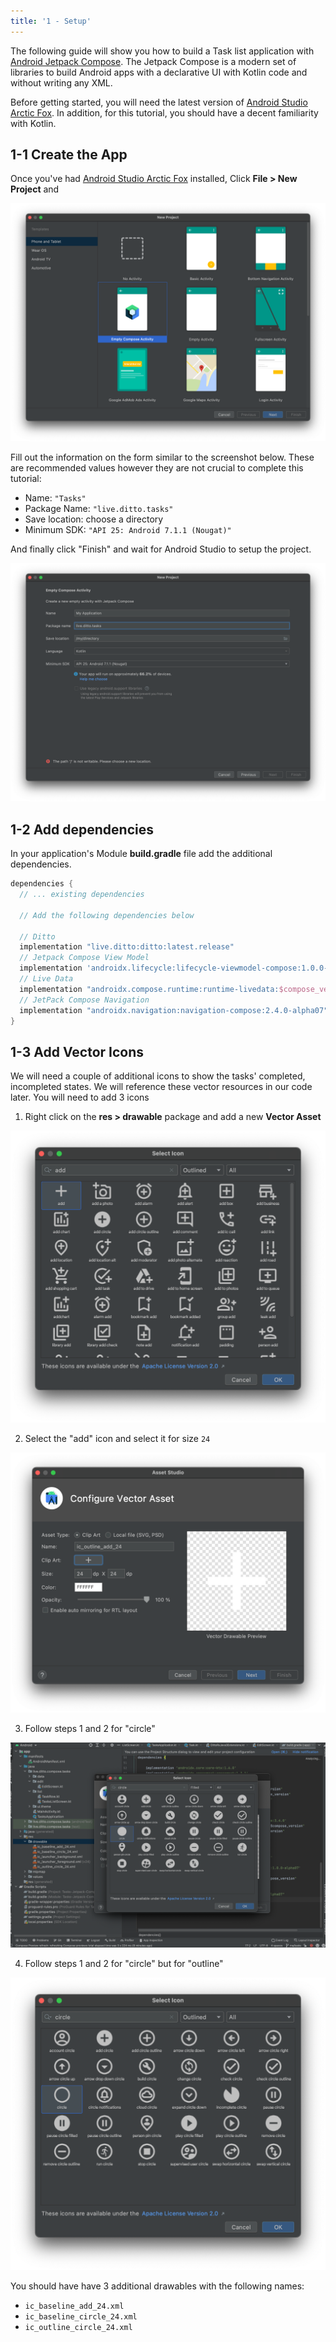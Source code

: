 ```yaml
---
title: '1 - Setup'
---
```


The following guide will show you how to build a Task list application with [Android Jetpack Compose](https://developer.android.com/jetpack/getting-started). The Jetpack Compose is a modern set of libraries to build Android apps with a declarative UI with Kotlin code and without writing any XML. 

Before getting started, you will need the latest version of [Android Studio Arctic Fox](https://developer.android.com/studio). In addition, for this tutorial, you should have a decent familiarity with Kotlin.

## 1-1 Create the App

Once you've had [Android Studio Arctic Fox](https://developer.android.com/studio) installed, Click __File > New Project__ and 

![](./new-project.png)

Fill out the information on the form similar to the screenshot below. These are recommended values however they are not crucial to complete this tutorial:

* Name: `"Tasks"`
* Package Name: `"live.ditto.tasks"`
* Save location: choose a directory
* Minimum SDK: `"API 25: Android 7.1.1 (Nougat)"`

And finally click "Finish" and wait for Android Studio to setup the project. 

![](./new-project-2.png)

## 1-2 Add dependencies

In your application's Module __build.gradle__ file add the additional dependencies.

```groovy title=build.gradle
dependencies {
  // ... existing dependencies
  
  // Add the following dependencies below
  
  // Ditto
  implementation "live.ditto:ditto:latest.release"
  // Jetpack Compose View Model
  implementation 'androidx.lifecycle:lifecycle-viewmodel-compose:1.0.0-alpha07'
  // Live Data
  implementation "androidx.compose.runtime:runtime-livedata:$compose_version"
  // JetPack Compose Navigation
  implementation "androidx.navigation:navigation-compose:2.4.0-alpha07"  
}

```

## 1-3 Add Vector Icons

We will need a couple of additional icons to show the tasks' completed, incompleted states. We will reference these vector resources in our code later. You will need to add 3 icons

1. Right click on the __res > drawable__ package and add a new __Vector Asset__ 

![Add Vector Icons Menu](./add-icon-add.png)

2. Select the "add" icon and select it for size `24`

![Add Vector Icons Menu](./add-icon-add-2.png)

3. Follow steps 1 and 2 for "circle"

![Add Vector Icons](./add-icons.png)

4. Follow steps 1 and 2 for "circle" but for "outline"

![Add Vector Icons](./add-icon-circle-outline.png)

You should have have 3 additional drawables with the following names:

* `ic_baseline_add_24.xml`
* `ic_baseline_circle_24.xml`
* `ic_outline_circle_24.xml`